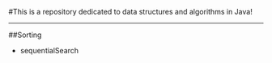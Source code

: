 #This is a repository dedicated to data structures and algorithms in Java!

---
##Sorting
+ sequentialSearch
